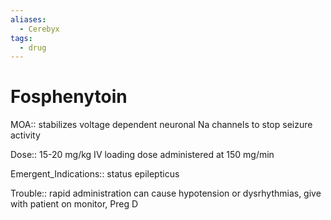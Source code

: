 ```yaml
---
aliases:
  - Cerebyx
tags:
  - drug
---
```

# Fosphenytoin  
  
MOA:: stabilizes voltage dependent neuronal Na channels to stop seizure activity  
  
Dose:: 15-20 mg/kg IV loading dose administered at 150 mg/min  
  
Emergent_Indications:: status epilepticus  
  
Trouble:: rapid administration can cause hypotension or dysrhythmias, give with patient on monitor, Preg D